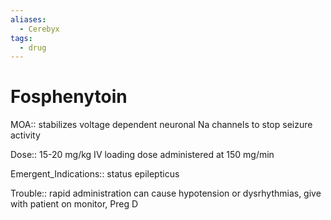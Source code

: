 ```yaml
---
aliases:
  - Cerebyx
tags:
  - drug
---
```

# Fosphenytoin  
  
MOA:: stabilizes voltage dependent neuronal Na channels to stop seizure activity  
  
Dose:: 15-20 mg/kg IV loading dose administered at 150 mg/min  
  
Emergent_Indications:: status epilepticus  
  
Trouble:: rapid administration can cause hypotension or dysrhythmias, give with patient on monitor, Preg D